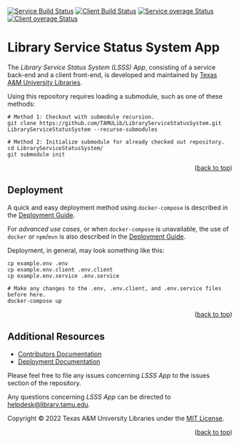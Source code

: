<a name="readme-top"></a>
[![Service Build Status][service-build-badge]][service-build-status]
[![Client Build Status][client-build-badge]][client-build-status]
[![Service overage Status][service-coverage-badge]][service-coverage-status]
[![Client overage Status][client-coverage-badge]][client-coverage-status]

# Library Service Status System App

The *Library Service Status System (LSSS) App*, consisting of a service back-end and a client front-end, is developed and maintained by [Texas A&M University Libraries][tamu-library].

Using this repository requires loading a submodule, such as one of these methods:
```shell
# Method 1: Checkout with submodule recursion.
git clone https://github.com/TAMULib/LibraryServiceStatusSystem.git LibraryServiceStatusSystem --recurse-submodules

# Method 2: Initialize submodule for already checked out repository.
cd LibraryServiceStatusSystem/
git submodule init
```

<div align="right">(<a href="#readme-top">back to top</a>)</div>


## Deployment

A quick and easy deployment method using `docker-compose` is described in the [Deployment Guide][deployment-guide].

For _advanced use cases_, or when `docker-compose` is unavailable, the use of `docker` or `npm`/`mvn` is also described in the [Deployment Guide][deployment-guide].

Deployment, in general, may look something like this:

```shell
cp example.env .env
cp example.env.client .env.client
cp example.env.service .env.service

# Make any changes to the .env, .env.client, and .env.service files before here.
docker-compose up
```

<div align="right">(<a href="#readme-top">back to top</a>)</div>


## Additional Resources

- [Contributors Documentation][contribute-guide]
- [Deployment Documentation][deployment-guide]
<!-- - [API Documentation][api-docs]-->

Please feel free to file any issues concerning *LSSS App* to the issues section of the repository.

Any questions concerning *LSSS App* can be directed to helpdesk@library.tamu.edu.

Copyright © 2022 Texas A&M University Libraries under the [MIT License][license].

<div align="right">(<a href="#readme-top">back to top</a>)</div>


<!-- LINKS -->
[service-build-status]: https://github.com/TAMULib/LibraryServiceStatusSystemService/actions?query=workflow%3ABuild
[service-build-badge]: https://github.com/TAMULib/LibraryServiceStatusSystemService/workflows/Build/badge.svg
[service-coverage-status]: https://coveralls.io/github/TAMULib/LibraryServiceStatusSystemService
[service-coverage-badge]: https://coveralls.io/repos/github/TAMULib/LibraryServiceStatusSystemService/badge.svg

[client-build-status]: https://github.com/TAMULib/LibraryServiceStatusSystemUI/actions?query=workflow%3ABuild
[client-build-badge]: https://github.com/TAMULib/LibraryServiceStatusSystemUI/workflows/Build/badge.svg
[client-coverage-status]: https://coveralls.io/github/TAMULib/LibraryServiceStatusSystemUI
[client-coverage-badge]: https://coveralls.io/repos/github/TAMULib/LibraryServiceStatusSystemUI/badge.svg

[tamu-library]: http://library.tamu.edu
[api-docs]: https://tamulib.github.io/LibraryServiceStatusSystemService

[deployment-guide]: DEPLOYING.md
[contribute-guide]: CONTRIBUTING.md
[license]: LICENSE
